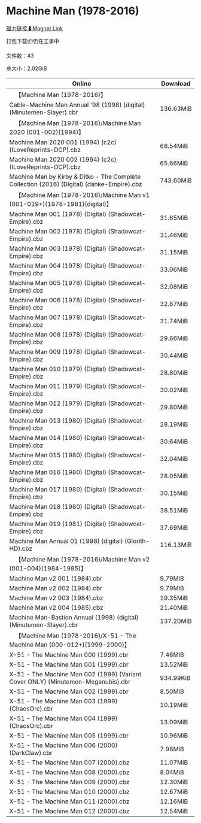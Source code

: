 # Machine Man (1978-2016)

[磁力链接⬇Magnet Link](magnet:?xt=urn:btih:71619bb3a87d772aab65421c488495bccd9818d5&dn=Machine%20Man%20%281978-2016%29)

打包下载📦仍在工事中

文件数：43

总大小：2.02GiB

Online | Download
--- | ---
&emsp;【Machine Man (1978-2016)】 | 
Cable-Machine Man Annual '98 (1998) (digital) (Minutemen-Slayer).cbr | 136.63MiB
&emsp;【Machine Man (1978-2016)/Machine Man 2020 (001-002)(1994)】 | 
Machine Man 2020 001 (1994) (c2c) (ILoveReprints-DCP).cbz | 68.54MiB
Machine Man 2020 002 (1994) (c2c) (ILoveReprints-DCP).cbz | 65.66MiB
Machine Man by Kirby & Ditko - The Complete Collection (2016) (Digital) (danke-Empire).cbz | 743.60MiB
&emsp;【Machine Man (1978-2016)/Machine Man v1 (001-019+)(1978-1981)(digital)】 | 
Machine Man 001 (1978) (Digital) (Shadowcat-Empire).cbz | 31.65MiB
Machine Man 002 (1978) (Digital) (Shadowcat-Empire).cbz | 31.46MiB
Machine Man 003 (1978) (Digital) (Shadowcat-Empire).cbz | 31.15MiB
Machine Man 004 (1978) (Digital) (Shadowcat-Empire).cbz | 33.06MiB
Machine Man 005 (1978) (Digital) (Shadowcat-Empire).cbz | 32.08MiB
Machine Man 006 (1978) (Digital) (Shadowcat-Empire).cbz | 32.87MiB
Machine Man 007 (1978) (Digital) (Shadowcat-Empire).cbz | 31.74MiB
Machine Man 008 (1978) (Digital) (Shadowcat-Empire).cbz | 29.66MiB
Machine Man 009 (1978) (Digital) (Shadowcat-Empire).cbz | 30.44MiB
Machine Man 010 (1979) (Digital) (Shadowcat-Empire).cbz | 28.80MiB
Machine Man 011 (1979) (Digital) (Shadowcat-Empire).cbz | 30.02MiB
Machine Man 012 (1979) (Digital) (Shadowcat-Empire).cbz | 29.80MiB
Machine Man 013 (1980) (Digital) (Shadowcat-Empire).cbz | 28.19MiB
Machine Man 014 (1980) (Digital) (Shadowcat-Empire).cbz | 30.64MiB
Machine Man 015 (1980) (Digital) (Shadowcat-Empire).cbz | 32.04MiB
Machine Man 016 (1980) (Digital) (Shadowcat-Empire).cbz | 28.05MiB
Machine Man 017 (1980) (Digital) (Shadowcat-Empire).cbz | 30.15MiB
Machine Man 018 (1980) (Digital) (Shadowcat-Empire).cbz | 38.51MiB
Machine Man 019 (1981) (Digital) (Shadowcat-Empire).cbz | 37.69MiB
Machine Man Annual 01 (1998) (digital) (Glorith-HD).cbz | 116.13MiB
&emsp;【Machine Man (1978-2016)/Machine Man v2 (001-004)(1984-1985)】 | 
Machine Man v2 001 (1984).cbr | 9.79MiB
Machine Man v2 002 (1984).cbr | 9.79MiB
Machine Man v2 003 (1984).cbz | 19.35MiB
Machine Man v2 004 (1985).cbz | 21.40MiB
Machine Man-Bastion Annual (1998) (digital) (Minutemen-Slayer).cbr | 137.20MiB
&emsp;【Machine Man (1978-2016)/X-51 - The Machine Man (000-012+)(1999-2000)】 | 
X-51 - The Machine Man 000 (1999).cbr | 7.46MiB
X-51 - The Machine Man 001 (1999).cbr | 13.52MiB
X-51 - The Machine Man 002 (1999) (Variant Cover ONLY) (Minutemen-Meganubis).cbr | 934.99KiB
X-51 - The Machine Man 002 (1999).cbr | 8.50MiB
X-51 - The Machine Man 003 (1999) (ChaosOrc).cbr | 10.19MiB
X-51 - The Machine Man 004 (1999) (ChaosOrc).cbr | 13.09MiB
X-51 - The Machine Man 005 (1999).cbr | 10.96MiB
X-51 - The Machine Man 006 (2000) (DarkClaw).cbr | 7.98MiB
X-51 - The Machine Man 007 (2000).cbz | 11.07MiB
X-51 - The Machine Man 008 (2000).cbz | 8.04MiB
X-51 - The Machine Man 009 (2000).cbz | 12.30MiB
X-51 - The Machine Man 010 (2000).cbz | 12.67MiB
X-51 - The Machine Man 011 (2000).cbz | 12.16MiB
X-51 - The Machine Man 012 (2000).cbz | 12.54MiB